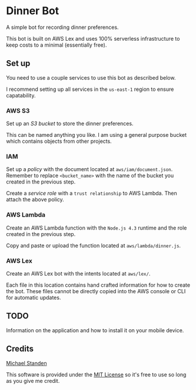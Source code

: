# Dinner Bot

A simple bot for recording dinner preferences. 

This bot is built on AWS Lex and uses 100% serverless infrastructure to keep costs to a minimal (essentially free). 

## Set up

You need to use a couple services to use this bot as described below. 

I recommend setting up all services in the `us-east-1` region to ensure capatability. 

### AWS S3

Set up an *S3 bucket* to store the dinner preferences. 

This can be named anything you like. 
I am using a general purpose bucket which contains objects from other projects. 

### IAM

Set up a *policy* with the document located at `aws/iam/document.json`.
Remember to replace `<bucket_name>` with the name of the bucket you created in the previous step. 

Create a *service role* with a `trust relationship` to AWS Lambda. Then attach the above policy. 

### AWS Lambda

Create an AWS Lambda function with the `Node.js 4.3` runtime and the role created in the previous step. 

Copy and paste or upload the function located at `aws/lambda/dinner.js`. 

### AWS Lex

Create an AWS Lex bot with the intents located at `aws/lex/`. 

Each file in this location contains hand crafted information for how to create the bot. 
These files cannot be directly copied into the AWS console or CLI for automatic updates. 

## TODO

Information on the application and how to install it on your mobile device. 

## Credits

[Michael Standen](https://michael.standen.link)

This software is provided under the [MIT License](https://tldrlegal.com/license/mit-license) so it's free to use so long as you give me credit.